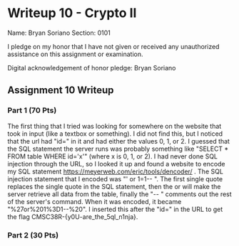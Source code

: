 Writeup 10 - Crypto II
=====

Name: Bryan Soriano
Section: 0101

I pledge on my honor that I have not given or received any unauthorized assistance on this assignment or examination.

Digital acknowledgement of honor pledge: Bryan Soriano

## Assignment 10 Writeup

### Part 1 (70 Pts)
The first thing that I tried was looking for somewhere on the website that took in input (like a textbox or something). I did not find this, but I noticed that the url had "id=" in it and had either the values 0, 1, or 2. I guessed that the SQL statement the server runs was probably something like "SELECT * FROM table WHERE id='x'" (where x is 0, 1, or 2). I had never done SQL injection through the URL, so I looked it up and found a website to encode my SQL statement https://meyerweb.com/eric/tools/dencoder/ . The SQL injection statement that I encoded was "' or 1=1-- ". The first single quote replaces the single quote in the SQL statement, then the or will make the server retrieve all data from the table, finally the "-- " comments out the rest of the server's command. When it was encoded, it became "%27or%201%3D1--%20". I inserted this after the "id=" in the URL to get the flag CMSC38R-{y0U-are_the_5ql_n1nja}.


### Part 2 (30 Pts)
